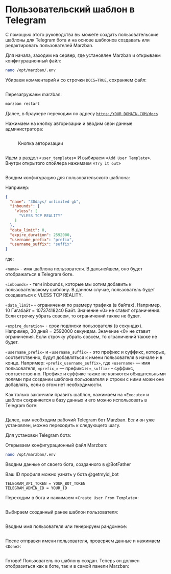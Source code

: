# Пользовательский шаблон в Telegram

С помощью этого руководства вы можете создать пользовательские шаблоны для Telegram бота и на основе шаблонов создавать или редактировать пользователей Marzban.

Для начала, заходим на сервер, где установлен Marzban и открываем конфигурационный файл:

```bash
nano /opt/marzban/.env
```

Убираем комментарий `#` со строчки `DOCS=TRUE`, сохраняем файл:

<figure><img src="../.gitbook/assets/image (13).png" alt=""><figcaption></figcaption></figure>

&#x20;Перезагружаем marzban:

```bash
marzban restart
```

Далее, в браузере переходим по адресу [`https:/YOUR_DOMAIN.COM/docs`](https://get.artvpn.store/docs)

Нажимаем на кнопку авторизации и вводим свои данные администратора:

<figure><img src="../.gitbook/assets/image (16).png" alt=""><figcaption><p>Кнопка авторизации</p></figcaption></figure>

<figure><img src="../.gitbook/assets/image (15).png" alt=""><figcaption></figcaption></figure>

Идем в раздел «`user_templates`» И выбираем «`Add User Template`». Внутри открытого спойлера нажимаем  «`Try it out`»

<figure><img src="../.gitbook/assets/image (2).png" alt=""><figcaption></figcaption></figure>

Вводим конфигурацию для пользовательского шаблона:

Например:

```json
{
  "name": "30days/ unlimited gb",
  "inbounds": {
    "vless": [
      "VLESS TCP REALITY"
    ]
  },
  "data_limit": 0,
  "expire_duration": 2592000,
  "username_prefix": "prefix",
  "username_suffix": "suffix"
}

```

где:

`«name»` - имя шаблона пользователя. В дальнейшем, оно будет отображаться в Telegram боте.

`«inbounds»` - теги inbounds, которые мы хотим добавить к пользовательскому шаблону. В данном случае, пользователь будет создаваться с VLESS TCP REALITY.

`«data_limit»` - ограничения по размеру трафика (в байтах). Например, 10 Гигабайт = 10737418240 Байт.  Значение «0» не ставит ограничения. Если строчку убрать совсем, то ограничений также не будет.

`«expire_duration»` - срок подписки пользователя (в секундах). Например, 30 дней = 2592000 секундам. Значение «0» не ставит ограничения. Если строчку убрать совсем, то ограничений также не будет.

`«username_prefix»` и `«username_suffix»` - это префикс и суффикс, которые, соответственно, будут добавляться к имени пользователя в начале и в конце. Например: `«prefix_username_suffix»`, где  `«username»` — имя пользователя,  `«prefix_»` — префикс и  `«_suffix»` – суффикс, соответственно. Префикс и суффикс также не являются обящательными полями при создании шаблона пользователя и строки с ними можн оне добавлять, если в этом нет необходимости.



Как только закончили править шаблон, нажимаем на «`Execute`» и шаблон сохраняется в базу данных и его можно использовать в Telegram боте:

<figure><img src="../.gitbook/assets/image (26).png" alt=""><figcaption></figcaption></figure>

Далее, нам необходим рабочий Telegram бот Marzban. Если он уже установлен, можно переходить к следующего шагу.

Для установки Telegram бота:

Открываем конфигурационный файл Marzban:

```bash
nano /opt/marzban/.env
```

Вводим данные от своего бота, созданного в @BotFather

Ваш ID профиля можно узнать у бота @getmyid\_bot

```
TELEGRAM_API_TOKEN = YOUR_BOT_TOKEN
TELEGRAM_ADMIN_ID = YOUR_ID
```

Переходим в бота и нажимаем «`Create User From Template`»:

<figure><img src="../.gitbook/assets/image (18).png" alt=""><figcaption></figcaption></figure>

Выбираем созданный ранее шаблон пользователя:

<figure><img src="../.gitbook/assets/image (19).png" alt=""><figcaption></figcaption></figure>

Вводим имя пользователя или генерируем рандомное:

<figure><img src="../.gitbook/assets/image (22).png" alt=""><figcaption></figcaption></figure>

После отправки имени пользователя, проверяем данные и нажимаем «`Done`»:

<figure><img src="../.gitbook/assets/image (23).png" alt=""><figcaption></figcaption></figure>

Готово! Пользователь по шаблону создан. Теперь он должен отобразиться как в боте, так и в самой панели Marzban:

<figure><img src="../.gitbook/assets/image (24).png" alt=""><figcaption></figcaption></figure>
